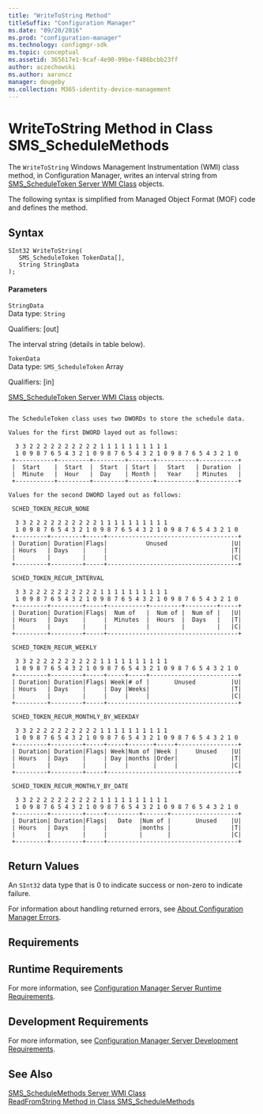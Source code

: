 ```yaml
---
title: "WriteToString Method"
titleSuffix: "Configuration Manager"
ms.date: "09/20/2016"
ms.prod: "configuration-manager"
ms.technology: configmgr-sdk
ms.topic: conceptual
ms.assetid: 365617e1-9caf-4e90-99be-f486bcbb23ff
author: aczechowski
ms.author: aaroncz
manager: dougeby
ms.collection: M365-identity-device-management
---
```

# WriteToString Method in Class SMS_ScheduleMethods
The `WriteToString` Windows Management Instrumentation (WMI) class method, in Configuration Manager, writes an interval string from [SMS_ScheduleToken Server WMI Class](../../../../../develop/reference/core/servers/configure/sms_scheduletoken-server-wmi-class.md) objects.  

 The following syntax is simplified from Managed Object Format (MOF) code and defines the method.  

## Syntax  

```  
SInt32 WriteToString(  
   SMS_ScheduleToken TokenData[],  
   String StringData  
);  
```  

#### Parameters  
 `StringData`  
 Data type: `String`  

 Qualifiers: [out]  

 The interval string (details in table below).  

 `TokenData`  
 Data type: `SMS_ScheduleToken` Array  

 Qualifiers: [in]  

 [SMS_ScheduleToken Server WMI Class](../../../../../develop/reference/core/servers/configure/sms_scheduletoken-server-wmi-class.md) objects.  

```  

The ScheduleToken class uses two DWORDs to store the schedule data.   

Values for the first DWORD layed out as follows:   

  3 3 2 2 2 2 2 2 2 2 2 2 1 1 1 1 1 1 1 1 1 1   
  1 0 9 8 7 6 5 4 3 2 1 0 9 8 7 6 5 4 3 2 1 0 9 8 7 6 5 4 3 2 1 0   
 +-----------+---------+---------+-------+-----------+-----------+   
 |  Start    |  Start  |  Start  | Start |   Start   | Duration  |   
 |  Minute   |  Hour   |  Day    | Month |   Year    | Minutes   |   
 +-----------+---------+---------+-------+-----------+-----------+   

Values for the second DWORD layed out as follows:   

 SCHED_TOKEN_RECUR_NONE   

  3 3 2 2 2 2 2 2 2 2 2 2 1 1 1 1 1 1 1 1 1 1   
  1 0 9 8 7 6 5 4 3 2 1 0 9 8 7 6 5 4 3 2 1 0 9 8 7 6 5 4 3 2 1 0   
 +---------+---------+-----+-------------------------------------+   
 | Duration| Duration|Flags|           Unused                  |U|   
 | Hours   | Days    |     |                                   |T|   
 |         |         |     |                                   |C|   
 +---------+---------+-----+-------------------------------------+   

 SCHED_TOKEN_RECUR_INTERVAL   

  3 3 2 2 2 2 2 2 2 2 2 2 1 1 1 1 1 1 1 1 1 1   
  1 0 9 8 7 6 5 4 3 2 1 0 9 8 7 6 5 4 3 2 1 0 9 8 7 6 5 4 3 2 1 0   
 +---------+---------+-----+-----------+---------+---------+-----+   
 | Duration| Duration|Flags|  Num of   |  Num of |  Num of |   |U|   
 | Hours   | Days    |     |  Minutes  |  Hours  |  Days   |   |T|   
 |         |         |     |           |         |         |   |C|   
 +---------+---------+-----+-------------------------------------+   

 SCHED_TOKEN_RECUR_WEEKLY   

  3 3 2 2 2 2 2 2 2 2 2 2 1 1 1 1 1 1 1 1 1 1   
  1 0 9 8 7 6 5 4 3 2 1 0 9 8 7 6 5 4 3 2 1 0 9 8 7 6 5 4 3 2 1 0   
 +---------+---------+-----+-----+-----+-------------------------+   
 | Duration| Duration|Flags| Week|# of |       Unused          |U|   
 | Hours   | Days    |     | Day |Weeks|                       |T|   
 |         |         |     |     |     |                       |C|   
 +---------+---------+-----+-------------------------------------+   

 SCHED_TOKEN_RECUR_MONTHLY_BY_WEEKDAY   

  3 3 2 2 2 2 2 2 2 2 2 2 1 1 1 1 1 1 1 1 1 1   
  1 0 9 8 7 6 5 4 3 2 1 0 9 8 7 6 5 4 3 2 1 0 9 8 7 6 5 4 3 2 1 0   
 +---------+---------+-----+-----+-------+-----+-----------------+   
 | Duration| Duration|Flags| Week|Num of |Week |     Unused    |U|   
 | Hours   | Days    |     | Day |months |Order|               |T|   
 |         |         |     |     |       |     |               |C|   
 +---------+---------+-----+-------------------------------------+   

 SCHED_TOKEN_RECUR_MONTHLY_BY_DATE   

  3 3 2 2 2 2 2 2 2 2 2 2 1 1 1 1 1 1 1 1 1 1   
  1 0 9 8 7 6 5 4 3 2 1 0 9 8 7 6 5 4 3 2 1 0 9 8 7 6 5 4 3 2 1 0   
 +---------+---------+-----+---------+-------+-------------------+   
 | Duration| Duration|Flags|   Date  |Num of |       Unused    |U|   
 | Hours   | Days    |     |         |months |                 |T|   
 |         |         |     |         |       |                 |C|   
 +---------+---------+-----+-------------------------------------+  

```  

## Return Values  
 An `SInt32` data type that is 0 to indicate success or non-zero to indicate failure.  

 For information about handling returned errors, see [About Configuration Manager Errors](../../../../../develop/core/understand/about-configuration-manager-errors.md).  

## Requirements  

## Runtime Requirements  
 For more information, see [Configuration Manager Server Runtime Requirements](../../../../../develop/core/reqs/server-runtime-requirements.md).  

## Development Requirements  
 For more information, see [Configuration Manager Server Development Requirements](../../../../../develop/core/reqs/server-development-requirements.md).  

## See Also  
 [SMS_ScheduleMethods Server WMI Class](../../../../../develop/reference/core/servers/configure/sms_schedulemethods-server-wmi-class.md)   
 [ReadFromString Method in Class SMS_ScheduleMethods](../../../../../develop/reference/core/servers/configure/readfromstring-method-in-class-sms_schedulemethods.md)
